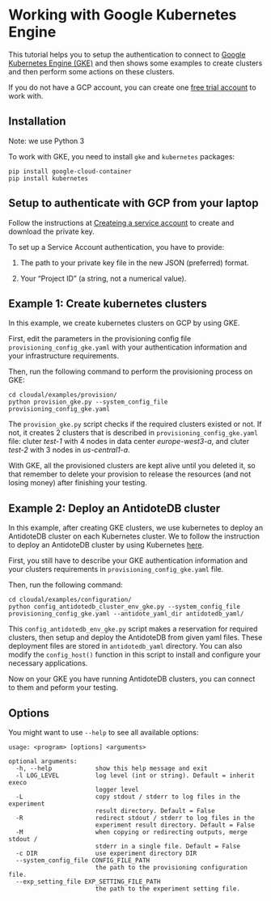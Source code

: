# Working with Google Kubernetes Engine

This tutorial helps you to setup the authentication to connect to [Google Kubernetes Engine (GKE)](https://cloud.google.com/kubernetes-engine) and then shows some examples to create clusters and then perform some actions on these clusters.

If you do not have a GCP account, you can create one [free trial account](https://cloud.google.com/gcp/?utm_source=google&utm_medium=cpc&utm_campaign=emea-fr-all-en-dr-bkws-all-all-trial-e-gcp-1009139&utm_content=text-ad-none-any-DEV_c-CRE_167380635539-ADGP_Hybrid+%7C+AW+SEM+%7C+BKWS+~+EXA_M:1_FR_EN_General_Cloud_google+cloud+free+trial-KWID_43700053280219975-kwd-112926782887-userloc_1006410&utm_term=KW_google%20cloud%20free%20trial-NET_g-PLAC_&ds_rl=1242853&ds_rl=1245734&ds_rl=1242853&ds_rl=1245734&gclid=EAIaIQobChMI6JjWkffb6wIVeRkGAB3ajQbQEAAYASAAEgISbvD_BwE) to work with.

## Installation

Note: we use Python 3

To work with GKE, you need to install `gke` and `kubernetes` packages:

```
pip install google-cloud-container
pip install kubernetes
```

## Setup to authenticate with GCP from your laptop

Follow the instructions at [Createing a service account](https://cloud.google.com/docs/authentication/production#create_service_account) to create and download the private key.

To set up a Service Account authentication, you have to provide:

1. The path to your private key file in the new JSON (preferred) format.

2. Your “Project ID” (a string, not a numerical value).


## Example 1: Create kubernetes clusters
In this example, we create kubernetes clusters on GCP by using GKE.

First, edit the parameters in the provisioning config file `provisioning_config_gke.yaml` with your authentication information and your infrastructure requirements.

Then, run the following command to perform the provisioning process on GKE:
```
cd cloudal/examples/provision/
python provision_gke.py --system_config_file provisioning_config_gke.yaml
```

The `provision_gke.py` script checks if the required clusters existed or not. If not, it creates 2 clusters that is described in `provisioning_config_gke.yaml` file: cluter _test-1_ with 4 nodes in data center _europe-west3-a_, and cluter _test-2_ with 3 nodes in _us-central1-a_.

With GKE, all the provisioned clusters are kept alive until you deleted it, so that remember to delete your provision to release the resources (and not losing money) after finishing your testing.

## Example 2: Deploy an AntidoteDB cluster
In this example, after creating GKE clusters, we use kubernetes to deploy an AntidoteDB cluster on each Kubernetes cluster. We to follow the instruction to deploy an AntidoteDB cluster by using Kubernetes [here](https://github.com/AntidoteDB/AntidoteDB-documentation/blob/master/deployment/kubernetes/deployment.md).

First, you still have to describe your GKE authentication information and your clusters requirements in `provisioning_config_gke.yaml` file.

Then, run the following command:
```
cd cloudal/examples/configuration/
python config_antidotedb_cluster_env_gke.py --system_config_file provisioning_config_gke.yaml --antidote_yaml_dir antidotedb_yaml/ 
```

This `config_antidotedb_env_gke.py` script makes a reservation for required clusters, then setup and deploy the AntidoteDB from given yaml files. These deployment files are stored in `antidotedb_yaml` directory. You can also modify the `config_host()` function in this script to install and configure your necessary applications.

Now on your GKE you have running AntidoteDB clusters, you can connect to them and peform your testing.

## Options
You might want to use `--help` to see all available options:
```
usage: <program> [options] <arguments>

optional arguments:
  -h, --help            show this help message and exit
  -l LOG_LEVEL          log level (int or string). Default = inherit execo
                        logger level
  -L                    copy stdout / stderr to log files in the experiment
                        result directory. Default = False
  -R                    redirect stdout / stderr to log files in the
                        experiment result directory. Default = False
  -M                    when copying or redirecting outputs, merge stdout /
                        stderr in a single file. Default = False
  -c DIR                use experiment directory DIR
  --system_config_file CONFIG_FILE_PATH
                        the path to the provisioning configuration file.
  --exp_setting_file EXP_SETTING_FILE_PATH
                        the path to the experiment setting file.